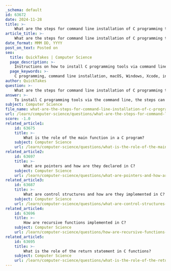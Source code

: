 ```yaml
---
_schema: default
id: 63672
date: 2024-11-28
title: >-
    What are the steps for command line installation of C programming tools?
article_title: >-
    What are the steps for command line installation of C programming tools?
date_format: MMM DD, YYYY
post_on_text: Posted on
seo:
  title: QuickTakes | Computer Science
  page_description: >-
    Instructions on how to install C programming tools via command line on macOS and Windows, including steps for installation, compiling, and running C programs.
  page_keywords: >-
    C programming, command line installation, macOS, Windows, Xcode, installer, MinGW, GCC, Clang, compile, run program, environment variables, Terminal, Command Prompt, C source file
author: QuickTakes
question: >-
    What are the steps for command line installation of C programming tools?
answer: >-
    To install C programming tools via the command line, the steps can vary depending on your operating system. Below are the instructions for both macOS and Windows:\n\n### For macOS:\n1. **Open Terminal**: You can find it using Spotlight or in the Applications > Utilities folder.\n2. **Install Xcode Command Line Tools**: Type the following command in the Terminal:\n   ```bash\n   xcode-select --install\n   ```\n   This will prompt you to install the necessary tools, including the Clang compiler.\n\n### For Windows:\n1. **Download MinGW**: Go to the MinGW website and download the installer.\n2. **Run the Installer**: During installation, select the `mingw-w64` package to install the GCC compiler.\n3. **Set Environment Variables**:\n   - Search for 'Environment Variables' in the Start menu.\n   - Click on 'Edit the system environment variables'.\n   - In the System Properties window, click on 'Environment Variables'.\n   - Under 'System variables', find the `Path` variable and click 'Edit'.\n   - Add the path to the MinGW `bin` folder, typically `C:\MinGW\bin`.\n4. **Verify Installation**: Open Command Prompt and type:\n   ```bash\n   gcc --version\n   ```\n   This command checks if GCC is accessible from the command prompt.\n\n### Compiling and Running a C Program:\n1. **Create a C Source File**: Use a text editor to write your C code and save it with a `.c` extension.\n2. **Open Command Prompt**: Navigate to the directory where your C file is located using the `cd` command.\n3. **Compile the Program**: Use the following command to compile your C program:\n   ```bash\n   gcc sourcefile_name.c -o outputfile.exe\n   ```\n4. **Run the Program**: Execute the compiled program by typing:\n   ```bash\n   outputfile.exe\n   ```\n\nBy following these steps, you can successfully set up a command line environment for C programming on both macOS and Windows.
subject: Computer Science
file_name: what-are-the-steps-for-command-line-installation-of-c-programming-tools.md
url: /learn/computer-science/questions/what-are-the-steps-for-command-line-installation-of-c-programming-tools
score: -1.0
related_article1:
    id: 63675
    title: >-
        What is the role of the main function in a C program?
    subject: Computer Science
    url: /learn/computer-science/questions/what-is-the-role-of-the-main-function-in-a-c-program
related_article2:
    id: 63697
    title: >-
        What are pointers and how are they declared in C?
    subject: Computer Science
    url: /learn/computer-science/questions/what-are-pointers-and-how-are-they-declared-in-c
related_article3:
    id: 63687
    title: >-
        What are control structures and how are they implemented in C?
    subject: Computer Science
    url: /learn/computer-science/questions/what-are-control-structures-and-how-are-they-implemented-in-c
related_article4:
    id: 63696
    title: >-
        How are recursive functions implemented in C?
    subject: Computer Science
    url: /learn/computer-science/questions/how-are-recursive-functions-implemented-in-c
related_article5:
    id: 63695
    title: >-
        What is the role of the return statement in C functions?
    subject: Computer Science
    url: /learn/computer-science/questions/what-is-the-role-of-the-return-statement-in-c-functions
---
```


&nbsp;